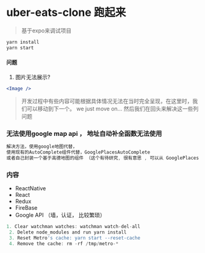 
# uber-eats-clone 跑起来
> 基于expo来调试项目
```sh
yarn install 
yarn start
```

#### 问题
1. 图片无法展示?
```jsx
<Image />
```
> 开发过程中有些内容可能根据具体情况无法在当时完全呈现，在这里时，我们可以移动到下一个。
> we just move on... 然后我们在回头来解决这一些列问题
### 无法使用google map api ， 地址自动补全函数无法使用
```js
解决方法，使用google地图代替，
使用现有的AutoComplete组件代替，GooglePlacesAutoComplete
或者自己封装一个基于高德地图的组件 （这个有待研究, 很有意思 , 可以从 GooglePlacesAutoComplete源码入手）
```


### 内容
- ReactNative
- React 
- Redux
- FireBase
- Google API （墙，认证， 比较繁琐）



```js
1. Clear watchman watches: watchman watch-del-all
 2. Delete node_modules and run yarn install
 3. Reset Metro's cache: yarn start --reset-cache
 4. Remove the cache: rm -rf /tmp/metro-*
```